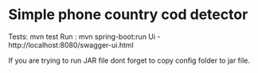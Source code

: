 # Simple phone country cod detector

Tests: mvn test
Run : mvn spring-boot:run 
Ui - http://localhost:8080/swagger-ui.html

If you are trying to run JAR file dont forget to copy config folder to jar file.
